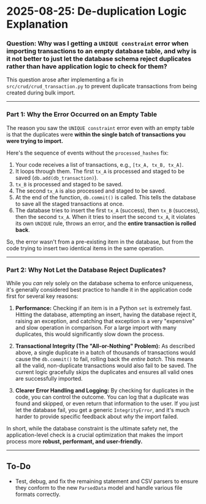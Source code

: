 # 2025-08-25: De-duplication Logic Explanation

### Question: Why was I getting a `UNIQUE constraint` error when importing transactions to an empty database table, and why is it not better to just let the database schema reject duplicates rather than have application logic to check for them?

This question arose after implementing a fix in `src/crud/crud_transaction.py` to prevent duplicate transactions from being created during bulk import.

---

### Part 1: Why the Error Occurred on an Empty Table

The reason you saw the `UNIQUE constraint` error even with an empty table is that the duplicates were **within the single batch of transactions you were trying to import.**

Here's the sequence of events without the `processed_hashes` fix:

1.  Your code receives a list of transactions, e.g., `[tx_A, tx_B, tx_A]`.
2.  It loops through them. The first `tx_A` is processed and staged to be saved (`db.add(db_transaction)`).
3.  `tx_B` is processed and staged to be saved.
4.  The second `tx_A` is also processed and staged to be saved.
5.  At the end of the function, `db.commit()` is called. This tells the database to save all the staged transactions at once.
6.  The database tries to insert the first `tx_A` (success), then `tx_B` (success), then the second `tx_A`. When it tries to insert the second `tx_A`, it violates its own `UNIQUE` rule, throws an error, and the **entire transaction is rolled back**.

So, the error wasn't from a pre-existing item in the database, but from the code trying to insert two identical items in the same operation.

---

### Part 2: Why Not Let the Database Reject Duplicates?

While you *can* rely solely on the database schema to enforce uniqueness, it's generally considered best practice to handle it in the application code first for several key reasons:

1.  **Performance:** Checking if an item is in a Python `set` is extremely fast. Hitting the database, attempting an insert, having the database reject it, raising an exception, and catching that exception is a very "expensive" and slow operation in comparison. For a large import with many duplicates, this would significantly slow down the process.

2.  **Transactional Integrity (The "All-or-Nothing" Problem):** As described above, a single duplicate in a batch of thousands of transactions would cause the `db.commit()` to fail, rolling back the *entire batch*. This means all the valid, non-duplicate transactions would also fail to be saved. The current logic gracefully skips the duplicates and ensures all valid ones are successfully imported.

3.  **Clearer Error Handling and Logging:** By checking for duplicates in the code, you can control the outcome. You can log that a duplicate was found and skipped, or even return that information to the user. If you just let the database fail, you get a generic `IntegrityError`, and it's much harder to provide specific feedback about *why* the import failed.

In short, while the database constraint is the ultimate safety net, the application-level check is a crucial optimization that makes the import process more **robust, performant, and user-friendly.**

---

## To-Do

- Test, debug, and fix the remaining statement and CSV parsers to ensure they conform to the new `ParsedData` model and handle various file formats correctly.
